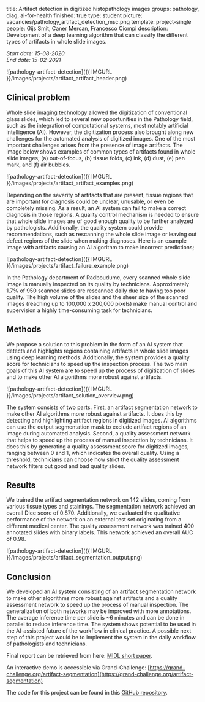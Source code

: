 title: Artifact detection in digitized histopathology images
groups: pathology, diag, ai-for-health
finished: true
type: student
picture: vacancies/pathology_artifact_detection_msc.png
template: project-single
people: Gijs Smit, Caner Mercan, Francesco Ciompi
description: Development of a deep learning algorithm that can classify the different types of artifacts in whole slide images.

*Start date: 15-08-2020* <br>
*End date: 15-02-2021*

![pathology-artifact-detection]({{ IMGURL }}/images/projects/artifact_artifact_header.png)

## Clinical problem
Whole slide imaging technology allowed the digitization of conventional glass slides, which led to several new opportunities in the Pathology field, such as the integration of computational systems, most notably artificial intelligence (AI). However, the digitization process also brought along new challenges for the automated analysis of digitized images. One of the most important challenges arises from the presence of image artifacts. The image below shows examples of common types of artifacts found in whole slide images; (a) out-of-focus, (b) tissue folds, (c) ink, (d) dust, (e) pen mark, and (f) air bubbles.

![pathology-artifact-detection]({{ IMGURL }}/images/projects/artifact_artifact_examples.png)

Depending on the severity of artifacts that are present, tissue regions that are important for diagnosis could be unclear, unusable, or even be completely missing. As a result, an AI system can fail to make a correct diagnosis in those regions. A quality control mechanism is needed to ensure that whole slide images are of good enough quality to be further analyzed by pathologists. Additionally, the quality system could provide recommendations, such as rescanning the whole slide image or leaving out defect regions of the slide when making diagnoses. Here is an example image with artifacts causing an AI algorithm to make incorrect predictions;

![pathology-artifact-detection]({{ IMGURL }}/images/projects/artifact_failure_example.png)

In the Pathology department of Radboudumc, every scanned whole slide image is manually inspected on its quality by technicians. Approximately 1.7% of 950 scanned slides are rescanned daily due to having too poor quality. The high volume of the slides and the sheer size of the scanned images (reaching up to 100,000 x 200,000 pixels) make manual control and supervision a highly time-consuming task for technicians. 

## Methods
We propose a solution to this problem in the form of an AI system that detects and highlights regions containing artifacts in whole slide images using deep learning methods. Additionally, the system provides a quality score for technicians to speed up the inspection process. The two main goals of this AI system are to speed up the process of digitization of slides and to make other AI algorithms more robust against artifacts.

![pathology-artifact-detection]({{ IMGURL }}/images/projects/artifact_solution_overview.png)

The system consists of two parts. First, an artifact segmentation network to make other AI algorithms more robust against artifacts. It does this by detecting and highlighting artifact regions in digitized images. AI algorithms can use the output segmentation mask to exclude artifact regions of an image during automated analysis. Second, a quality assessment network that helps to speed up the process of manual inspection by technicians. It does this by generating a quality assessment score for digitized images, ranging between 0 and 1, which indicates the overall quality. Using a threshold, technicians can choose how strict the quality assessment network filters out good and bad quality slides.

## Results
We trained the artifact segmentation network on 142 slides, coming from various tissue types and stainings. The segmentation network achieved an overall Dice score of 0.870. Additionally, we evaluated the qualitative performance of the network on an external test set originating from a different medical center. The quality assessment network was trained 400 annotated slides with binary labels. This network achieved an overall AUC of 0.98.

![pathology-artifact-detection]({{ IMGURL }}/images/projects/artifact_segmentation_output.png)

## Conclusion
We developed an AI system consisting of an artifact segmentation network to make other algorithms more robust against artifacts and a quality assessment network to speed up the process of manual inspection. The generalization of both networks may be improved with more annotations. The average inference time per slide is ~6 minutes and can be done in parallel to reduce inference time. The system shows potential to be used in the AI-assisted future of the workflow in clinical practice. A possible next step of this project would be to implement the system in the daily workflow of pathologists and technicians.

Final report can be retrieved from here: [MIDL short paper](https://openreview.net/pdf?id=7EZ4JOtlRl).

An interactive demo is accessible via Grand-Challenge:
[https://grand-challenge.org/artifact-segmentation](https://grand-challenge.org/artifact-segmentation)

The code for this project can be found in this [GitHub repository](https://github.com/DIAGNijmegen/pathology-artifact-detection).


